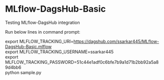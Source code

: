 # MLflow-DagsHub-Basic
Testing MLflow-DagsHub integration



Run below lines in command prompt:

export MLFLOW_TRACKING_URI=https://dagshub.com/ssarkar445/MLflow-DagsHub-Basic.mlflow \
export MLFLOW_TRACKING_USERNAME=ssarkar445 \
export MLFLOW_TRACKING_PASSWORD=51c44e1adf0c6bfe7b9a1d71b2bb92a5a89d4bb6 \
python sample.py
